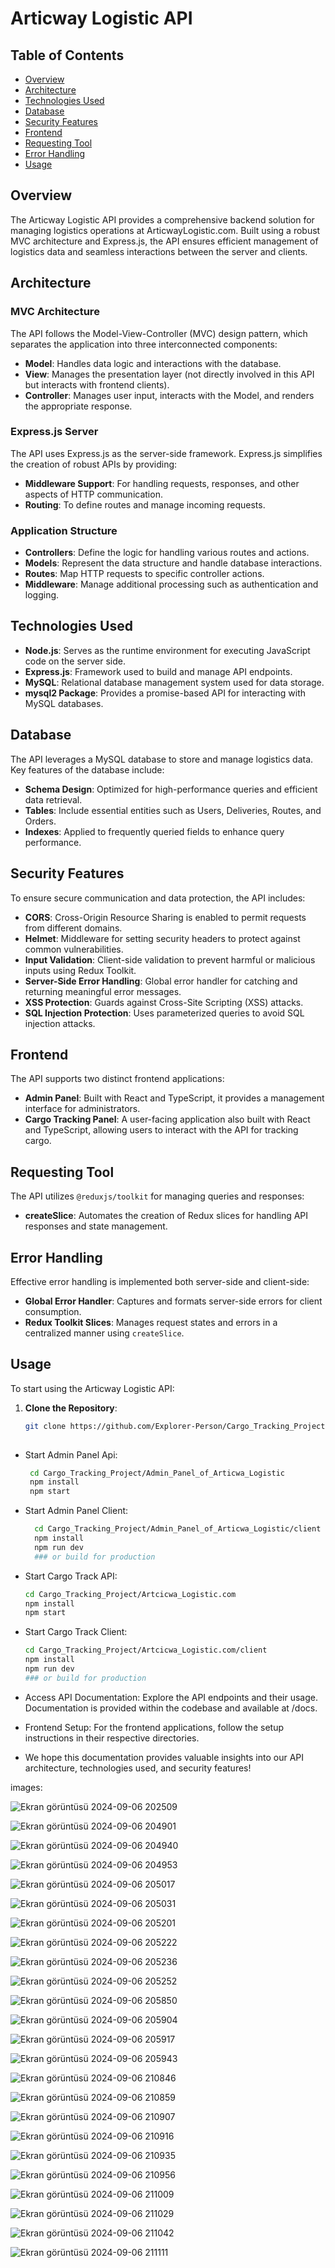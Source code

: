 # Articway Logistic API

## Table of Contents
- [Overview](#overview)
- [Architecture](#architecture)
- [Technologies Used](#technologies-used)
- [Database](#database)
- [Security Features](#security-features)
- [Frontend](#frontend)
- [Requesting Tool](#requesting-tool)
- [Error Handling](#error-handling)
- [Usage](#usage)

## Overview

The Articway Logistic API provides a comprehensive backend solution for managing logistics operations at ArticwayLogistic.com. Built using a robust MVC architecture and Express.js, the API ensures efficient management of logistics data and seamless interactions between the server and clients.

## Architecture

### MVC Architecture

The API follows the Model-View-Controller (MVC) design pattern, which separates the application into three interconnected components:

- **Model**: Handles data logic and interactions with the database.
- **View**: Manages the presentation layer (not directly involved in this API but interacts with frontend clients).
- **Controller**: Manages user input, interacts with the Model, and renders the appropriate response.

### Express.js Server

The API uses Express.js as the server-side framework. Express.js simplifies the creation of robust APIs by providing:

- **Middleware Support**: For handling requests, responses, and other aspects of HTTP communication.
- **Routing**: To define routes and manage incoming requests.

### Application Structure

- **Controllers**: Define the logic for handling various routes and actions.
- **Models**: Represent the data structure and handle database interactions.
- **Routes**: Map HTTP requests to specific controller actions.
- **Middleware**: Manage additional processing such as authentication and logging.

## Technologies Used

- **Node.js**: Serves as the runtime environment for executing JavaScript code on the server side.
- **Express.js**: Framework used to build and manage API endpoints.
- **MySQL**: Relational database management system used for data storage.
- **mysql2 Package**: Provides a promise-based API for interacting with MySQL databases.

## Database

The API leverages a MySQL database to store and manage logistics data. Key features of the database include:

- **Schema Design**: Optimized for high-performance queries and efficient data retrieval.
- **Tables**: Include essential entities such as Users, Deliveries, Routes, and Orders.
- **Indexes**: Applied to frequently queried fields to enhance query performance.

## Security Features

To ensure secure communication and data protection, the API includes:

- **CORS**: Cross-Origin Resource Sharing is enabled to permit requests from different domains.
- **Helmet**: Middleware for setting security headers to protect against common vulnerabilities.
- **Input Validation**: Client-side validation to prevent harmful or malicious inputs using Redux Toolkit.
- **Server-Side Error Handling**: Global error handler for catching and returning meaningful error messages.
- **XSS Protection**: Guards against Cross-Site Scripting (XSS) attacks.
- **SQL Injection Protection**: Uses parameterized queries to avoid SQL injection attacks.

## Frontend

The API supports two distinct frontend applications:

- **Admin Panel**: Built with React and TypeScript, it provides a management interface for administrators.
- **Cargo Tracking Panel**: A user-facing application also built with React and TypeScript, allowing users to interact with the API for tracking cargo.

## Requesting Tool

The API utilizes `@reduxjs/toolkit` for managing queries and responses:

- **createSlice**: Automates the creation of Redux slices for handling API responses and state management.

## Error Handling

Effective error handling is implemented both server-side and client-side:

- **Global Error Handler**: Captures and formats server-side errors for client consumption.
- **Redux Toolkit Slices**: Manages request states and errors in a centralized manner using `createSlice`.

## Usage

To start using the Articway Logistic API:

1. **Clone the Repository**:
   ```bash
   git clone https://github.com/Explorer-Person/Cargo_Tracking_Project.git
  
* Start Admin Panel Api:
  ```bash
   cd Cargo_Tracking_Project/Admin_Panel_of_Articwa_Logistic
   npm install
   npm start

* Start Admin Panel Client:
  ```bash
    cd Cargo_Tracking_Project/Admin_Panel_of_Articwa_Logistic/client
    npm install
    npm run dev
    ### or build for production


* Start Cargo Track API:
   ```bash
   cd Cargo_Tracking_Project/Artcicwa_Logistic.com
   npm install
   npm start

* Start Cargo Track Client:
   ```bash
   cd Cargo_Tracking_Project/Artcicwa_Logistic.com/client
   npm install
   npm run dev
   ### or build for production

* Access API Documentation: 
Explore the API endpoints and their usage. Documentation is provided within the codebase and available at /docs.

* Frontend Setup: 
For the frontend applications, follow the setup instructions in their respective directories.

- We hope this documentation provides valuable insights into our API architecture, technologies used, and security features!


images:

![Ekran görüntüsü 2024-09-06 202509](https://github.com/user-attachments/assets/47072c9c-975b-43e9-8a17-dceb47ed0405)

![Ekran görüntüsü 2024-09-06 204901](https://github.com/user-attachments/assets/22e3da29-d2c4-489e-aac8-eee2beea6c60)

![Ekran görüntüsü 2024-09-06 204940](https://github.com/user-attachments/assets/8a045014-63f5-48ce-9119-c75b857109eb)

![Ekran görüntüsü 2024-09-06 204953](https://github.com/user-attachments/assets/9fcd1433-ffbc-40c5-b433-67e5d7408847)

![Ekran görüntüsü 2024-09-06 205017](https://github.com/user-attachments/assets/16b4f4af-6a0a-487b-bae8-4d4628430117)

![Ekran görüntüsü 2024-09-06 205031](https://github.com/user-attachments/assets/17c4f61f-047e-4e00-8f13-2fbb34c48150)

![Ekran görüntüsü 2024-09-06 205201](https://github.com/user-attachments/assets/b8ed78d3-e57f-41b4-940d-81506e79f287)

![Ekran görüntüsü 2024-09-06 205222](https://github.com/user-attachments/assets/814d30fb-3cc3-421b-b42b-4b2a06799fb0)

![Ekran görüntüsü 2024-09-06 205236](https://github.com/user-attachments/assets/17ba181c-3aa5-4eb5-bfb6-ebd7e54f2567)

![Ekran görüntüsü 2024-09-06 205252](https://github.com/user-attachments/assets/78ae6c13-5706-412d-96d7-46058adb82c2)

![Ekran görüntüsü 2024-09-06 205850](https://github.com/user-attachments/assets/6d66547e-2e98-4ad0-b16e-69ddcb300859)

![Ekran görüntüsü 2024-09-06 205904](https://github.com/user-attachments/assets/01cbde84-fea2-4755-bbe4-0574c3312b81)

![Ekran görüntüsü 2024-09-06 205917](https://github.com/user-attachments/assets/c7b4d327-6c24-476f-8378-23b71e326671)

![Ekran görüntüsü 2024-09-06 205943](https://github.com/user-attachments/assets/3e4f23d2-a890-4c2e-b1d0-2c0e68dbaf94)

![Ekran görüntüsü 2024-09-06 210846](https://github.com/user-attachments/assets/87c46918-3578-442e-9d81-967894c65be6)

![Ekran görüntüsü 2024-09-06 210859](https://github.com/user-attachments/assets/36b4b1f3-ebe8-436d-b3ed-038bfc86bad4)

![Ekran görüntüsü 2024-09-06 210907](https://github.com/user-attachments/assets/a4cec304-d480-42d6-9213-b9465d8db585)

![Ekran görüntüsü 2024-09-06 210916](https://github.com/user-attachments/assets/3af6c25c-a959-4895-bd3e-c4a749911eab)

![Ekran görüntüsü 2024-09-06 210935](https://github.com/user-attachments/assets/6c10ab04-3778-4cd8-8607-2059a309a101)

![Ekran görüntüsü 2024-09-06 210956](https://github.com/user-attachments/assets/28304b3a-9fd8-46e3-90eb-8962c7bc7e61)

![Ekran görüntüsü 2024-09-06 211009](https://github.com/user-attachments/assets/f3f1d363-f9ee-4147-9dd3-458053872264)

![Ekran görüntüsü 2024-09-06 211029](https://github.com/user-attachments/assets/fff75e24-cde9-499f-83f0-af4fbb4e8a1c)

![Ekran görüntüsü 2024-09-06 211042](https://github.com/user-attachments/assets/c23eb125-c32a-4230-85ec-a0eac17eea60)

![Ekran görüntüsü 2024-09-06 211111](https://github.com/user-attachments/assets/75a844b1-4293-462d-8d19-982d1d6c790a)
























